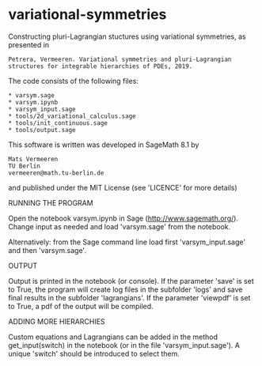 # variational-symmetries
Constructing pluri-Lagrangian stuctures using variational symmetries, as presented in

	Petrera, Vermeeren. Variational symmetries and pluri-Lagrangian structures for integrable hierarchies of PDEs, 2019.

The code consists of the following files:

	* varsym.sage
	* varsym.ipynb
	* varsym_input.sage
	* tools/2d_variational_calculus.sage
	* tools/init_continuous.sage
	* tools/output.sage

This software is written was developed in SageMath 8.1 by

	Mats Vermeeren
	TU Berlin
	vermeeren@math.tu-berlin.de
	
and published under the MIT License (see 'LICENCE' for more details)


RUNNING THE PROGRAM

Open the notebook varsym.ipynb in Sage (http://www.sagemath.org/). Change input as needed and load 'varsym.sage' from the notebook.

Alternatively: from the Sage command line load first 'varsym_input.sage' and then 'varsym.sage'.


OUTPUT

Output is printed in the notebook (or console).
If the parameter 'save' is set to True, the program will create log files in the 
subfolder 'logs' and save final results in the subfolder 'lagrangians'. 
If the parameter 'viewpdf' is set to True, a pdf of the output will be compiled.


ADDING MORE HIERARCHIES

Custom equations and Lagrangians can be added in the method get_input(switch) in the notebook (or in
the file 'varsym_input.sage'). A unique 'switch' should be introduced to select them.
